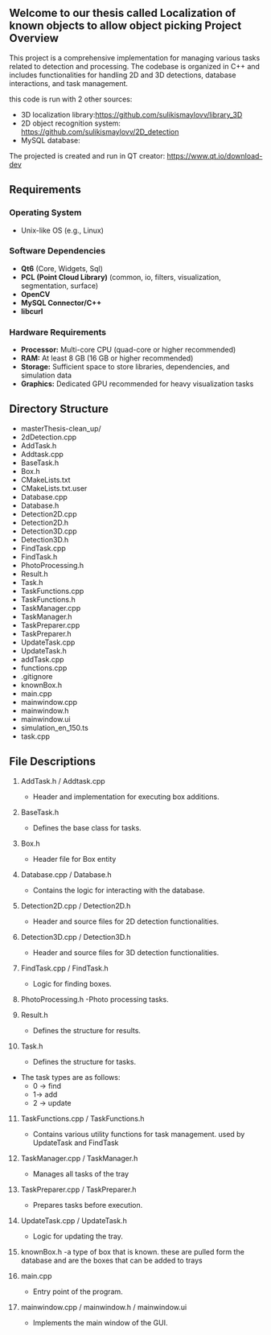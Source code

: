Welcome to our thesis called Localization of known objects to allow object picking
Project Overview
----------------
This project is a comprehensive implementation for managing various tasks related to detection and processing. The codebase is organized in C++ and includes functionalities for handling 2D and 3D detections, database interactions, and task management.

this code is run with 2 other sources:
- 3D localization library:https://github.com/sulikismaylovv/library_3D
- 2D object recognition system: https://github.com/sulikismaylovv/2D_detection
- MySQL database: 

The projected is created and run in QT creator: https://www.qt.io/download-dev
## Requirements

### Operating System
- Unix-like OS (e.g., Linux)

### Software Dependencies
- **Qt6** (Core, Widgets, Sql)
- **PCL (Point Cloud Library)** (common, io, filters, visualization, segmentation, surface)
- **OpenCV**
- **MySQL Connector/C++**
- **libcurl**

### Hardware Requirements
- **Processor:** Multi-core CPU (quad-core or higher recommended)
- **RAM:** At least 8 GB (16 GB or higher recommended)
- **Storage:** Sufficient space to store libraries, dependencies, and simulation data
- **Graphics:** Dedicated GPU recommended for heavy visualization tasks


Directory Structure
-------------------
* masterThesis-clean_up/
* 2dDetection.cpp
* AddTask.h
* Addtask.cpp
* BaseTask.h
* Box.h
* CMakeLists.txt
* CMakeLists.txt.user
* Database.cpp
* Database.h
* Detection2D.cpp
* Detection2D.h
* Detection3D.cpp
* Detection3D.h
* FindTask.cpp
* FindTask.h
* PhotoProcessing.h
* Result.h
* Task.h
* TaskFunctions.cpp
* TaskFunctions.h
* TaskManager.cpp
* TaskManager.h
* TaskPreparer.cpp
* TaskPreparer.h
* UpdateTask.cpp
* UpdateTask.h
* addTask.cpp
* functions.cpp
* .gitignore
* knownBox.h
* main.cpp
* mainwindow.cpp
* mainwindow.h
* mainwindow.ui
* simulation_en_150.ts
* task.cpp

File Descriptions
-----------------

1. AddTask.h / Addtask.cpp
   - Header and implementation for executing box additions.

2. BaseTask.h
   - Defines the base class for tasks.

3. Box.h
   - Header file for Box entity

4. Database.cpp / Database.h
   - Contains the logic for interacting with the database.

5. Detection2D.cpp / Detection2D.h
   - Header and source files for 2D detection functionalities.

6. Detection3D.cpp / Detection3D.h
   - Header and source files for 3D detection functionalities.

7. FindTask.cpp / FindTask.h
   - Logic for finding boxes.

8. PhotoProcessing.h
    -Photo processing tasks.

9. Result.h
    - Defines the structure for results.

10. Task.h
    - Defines the structure for tasks.
* The task types are as follows:
    *  0 -> find
    * 1-> add
    * 2 -> update

11. TaskFunctions.cpp / TaskFunctions.h
    - Contains various utility functions for task management. used by UpdateTask and FindTask

12. TaskManager.cpp / TaskManager.h
    - Manages all tasks of the tray

13. TaskPreparer.cpp / TaskPreparer.h
    - Prepares tasks before execution.

14. UpdateTask.cpp / UpdateTask.h
    - Logic for updating the tray.

15. knownBox.h
    -a type of box that is known. these are pulled form the database and are the boxes that can be added to trays

22. main.cpp
    - Entry point of the program.

23. mainwindow.cpp / mainwindow.h / mainwindow.ui
    - Implements the main window of the GUI.

  
